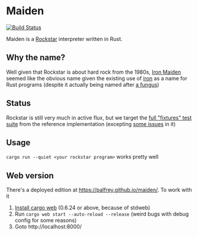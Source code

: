 Maiden
======
[![Build Status](https://travis-ci.com/palfrey/maiden.svg?branch=main)](https://travis-ci.com/palfrey/maiden)

Maiden is a [Rockstar](https://github.com/dylanbeattie/rockstar) interpreter written in Rust. 

Why the name?
-------------
Well given that Rockstar is about hard rock from the 1980s, [Iron Maiden](https://en.wikipedia.org/wiki/Iron_Maiden) seemed like the obvious name given the existing use of [iron](http://ironframework.io/) as a name for Rust programs (despite it actually being named after [a fungus](https://en.wikipedia.org/wiki/Rust_%28fungus%29))

Status
------
Rockstar is still very much in active flux, but we target the [full "fixtures" test suite](https://github.com/RockstarLang/rockstar/tree/master/tests) from the reference implementation (excepting [some issues](https://github.com/dylanbeattie/rockstar/issues/168) in it)

Usage
-----
`cargo run --quiet <your rockstar program>` works pretty well

Web version
-----------
There's a deployed edition at https://palfrey.github.io/maiden/. To work with it
1. [Install cargo web](https://github.com/koute/cargo-web#installation) (0.6.24 or above, because of stdweb)
2. Run `cargo web start --auto-reload --release` (weird bugs with debug config for some reasons)
3. Goto http://localhost:8000/